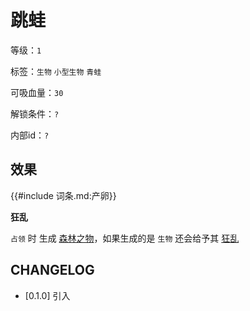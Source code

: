 # 跳蛙

等级：`1`

标签：`生物` `小型生物` `青蛙`

可吸血量：`30`

解锁条件：`?`

内部id：`?`

## 效果

{{#include 词条.md:产卵}}

**狂乱**

`占领` 时 生成 [森林之物](../卡牌组/森林之物.md)，如果生成的是 `生物` 还会给予其 [狂乱]()

## CHANGELOG

- [0.1.0] 引入
